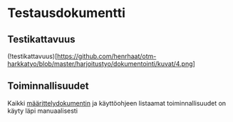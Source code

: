 # Testausdokumentti
## Testikattavuus
(!testikattavuus)[https://github.com/henrhaat/otm-harkkatyo/blob/master/harjoitustyo/dokumentointi/kuvat/4.png]

## Toiminnallisuudet
Kaikki [määrittelydokumentin](https://github.com/henrhaat/otm-harkkatyo/blob/master/harjoitustyo/dokumentointi/vaativuusmaarittely.md) ja käyttöohjeen listaamat toiminnallisuudet on käyty läpi manuaalisesti

